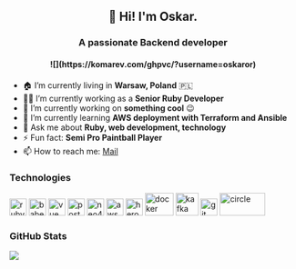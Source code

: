 <h2 align="center">👋 Hi! I'm Oskar.</h2>
<h3 align="center">A passionate Backend developer</h3>
<h4 align="center">![](https://komarev.com/ghpvc/?username=oskaror)</h4>

- 🏠 I’m currently living in **Warsaw, Poland** 🇵🇱
- 👨‍💻 I’m currently working as a **Senior Ruby Developer**
- 🔭 I’m currently working on **something cool** 😉
- 🌱 I’m currently learning **AWS deployment with Terraform and Ansible**
- 💬 Ask me about **Ruby, web development, technology**
- ⚡ Fun fact: **Semi Pro Paintball Player**
- 📫 How to reach me: [Mail](mailto:janusz.oskar@gmail.com)

### Technologies
<p align="left">
<img src="https://www.vectorlogo.zone/logos/ruby-lang/ruby-lang-icon.svg" alt="ruby" width="30" height="30"/>
<img src="https://www.vectorlogo.zone/logos/elixir-lang/elixir-lang-icon.svg" alt="babel" width="30" height="30"/>  
<img src="https://www.vectorlogo.zone/logos/vuejs/vuejs-icon.svg" alt="vue" width="30" height="30"/>
<img src="https://www.vectorlogo.zone/logos/postgresql/postgresql-icon.svg" alt="postgresql" width="30" height="30"/>
<img src="https://www.vectorlogo.zone/logos/neo4j/neo4j-icon.svg" alt="neo4j" width="30" height="30"/>
<img src="https://www.vectorlogo.zone/logos/amazon_aws/amazon_aws-icon.svg" alt="aws" width="30" height="30"/>
<img src="https://www.vectorlogo.zone/logos/heroku/heroku-icon.svg" alt="heroku" width="30" height="30"/>
<img src="https://www.vectorlogo.zone/logos/docker/docker-official.svg" alt="docker" width="50" height="40"/>
<img src="https://www.vectorlogo.zone/logos/apache_kafka/apache_kafka-vertical.svg" alt="kafka" width="40" height="40"/>
<img src="https://www.vectorlogo.zone/logos/git-scm/git-scm-icon.svg" alt="git" width="30" height="30"/>
<img src="https://www.vectorlogo.zone/logos/circleci/circleci-ar21.svg" alt="circle" width="80" height="40"/>
</p>

### GitHub Stats
![](https://github-readme-stats.vercel.app/api?username=oskaror&show_icons=true&count_private=true&hide=stars)

